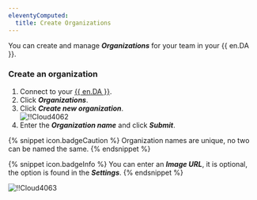 ```yaml
---
eleventyComputed:
  title: Create Organizations
---
```

You can create and manage ***Organizations*** for your team in your {{ en.DA }}.  

### Create an organization 

1. Connect to your [{{ en.DA }}](https://portal.devolutions.com/). 
1. Click ***Organizations***. 
1. Click ***Create new organization***.  
![!!Cloud4062](https://webdevolutions.azureedge.net/docs/en/cloud/Cloud4062.png) 
1. Enter the ***Organization name*** and click ***Submit***. 

{% snippet icon.badgeCaution %} 
Organization names are unique, no two can be named the same. 
{% endsnippet %}
 
{% snippet icon.badgeInfo %} 
You can enter an ***Image URL***, it is optional, the option is found in the ***Settings***. 
{% endsnippet %}  
 
![!!Cloud4063](https://webdevolutions.azureedge.net/docs/en/cloud/Cloud4063.png)
